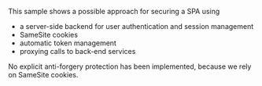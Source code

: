 This sample shows a possible approach for securing a SPA using

* a server-side backend for user authentication and session management
* SameSite cookies
* automatic token management
* proxying calls to back-end services

No explicit anti-forgery protection has been implemented, because we rely on SameSite cookies.

